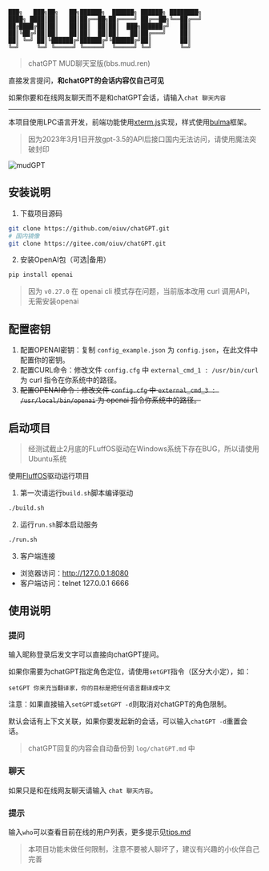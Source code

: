 
    ███╗   ███╗██╗   ██╗██████╗  ██████╗ ██████╗ ████████╗
    ████╗ ████║██║   ██║██╔══██╗██╔════╝ ██╔══██╗╚══██╔══╝
    ██╔████╔██║██║   ██║██║  ██║██║  ███╗██████╔╝   ██║
    ██║╚██╔╝██║██║   ██║██║  ██║██║   ██║██╔═══╝    ██║
    ██║ ╚═╝ ██║╚██████╔╝██████╔╝╚██████╔╝██║        ██║
    ╚═╝     ╚═╝ ╚═════╝ ╚═════╝  ╚═════╝ ╚═╝        ╚═╝


> chatGPT MUD聊天室版(bbs.mud.ren)

直接发言提问，**和chatGPT的会话内容仅自己可见**

如果你要和在线网友聊天而不是和chatGPT会话，请输入`chat 聊天内容`

----

本项目使用LPC语言开发，前端功能使用[xterm.js](https://github.com/xtermjs/xterm.js)实现，样式使用[bulma](https://github.com/jgthms/bulma)框架。

> 因为2023年3月1日开放gpt-3.5的API后接口国内无法访问，请使用魔法突破封印

![mudGPT](https://oss.mud.ren/images/mudGPT.png)

## 安装说明

1. 下载项目源码

```bash
git clone https://github.com/oiuv/chatGPT.git
# 国内镜像
git clone https://gitee.com/oiuv/chatGPT.git
```

2. 安装OpenAI包（可选|备用）

```bash
pip install openai
```

> 因为 `v0.27.0` 在 openai cli 模式存在问题，当前版本改用 curl 调用API，无需安装openai

## 配置密钥

1. 配置OPENAI密钥：复制 `config_example.json` 为 `config.json`，在此文件中配置你的密钥。
2. 配置CURL命令：修改文件 `config.cfg` 中 `external_cmd_1 : /usr/bin/curl` 为 curl 指令在你系统中的路径。
3. ~~配置OPENAI命令：修改文件 `config.cfg` 中 `external_cmd_3 : /usr/local/bin/openai` 为 openai 指令你系统中的路径。~~

## 启动项目

> 经测试截止2月底的FLuffOS驱动在Windows系统下存在BUG，所以请使用Ubuntu系统

使用[FluffOS](https://github.com/fluffos/fluffos)驱动运行项目

1. 第一次请运行`build.sh`脚本编译驱动

```bash
./build.sh
```

2. 运行`run.sh`脚本启动服务

```bash
./run.sh
```

3. 客户端连接

- 浏览器访问：http://127.0.0.1:8080
- 客户端访问：telnet 127.0.0.1 6666

## 使用说明

### 提问

输入昵称登录后发文字可以直接向chatGPT提问。

如果你需要为chatGPT指定角色定位，请使用`setGPT`指令（区分大小定），如：

    setGPT 你来充当翻译家，你的目标是把任何语言翻译成中文

注意：如果直接输入`setGPT`或`setGPT -d`则取消对chatGPT的角色限制。

默认会话有上下文关联，如果你要发起新的会话，可以输入`chatGPT -d`重置会话。

> chatGPT回复的内容会自动备份到 `log/chatGPT.md` 中

### 聊天

如果只是和在线网友聊天请输入 `chat 聊天内容`。

### 提示

输入`who`可以查看目前在线的用户列表，更多提示见[tips.md](tips.md)

> 本项目功能未做任何限制，注意不要被人聊坏了，建议有兴趣的小伙伴自己完善
